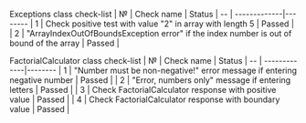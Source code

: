 Exceptions class check-list
| № |               Check name                                                                          | Status |
-- | -------------|--------
| 1 | Check positive test with value "2" in array with length 5                                         | Passed |
| 2 | "ArrayIndexOutOfBoundsException error" if the index number is out of bound of the array           | Passed |


FactorialCalculator class check-list
| № |               Check name                                                  | Status |
-- | -------------|--------
| 1 | "Number must be non-negative!" error message if entering negative number  | Passed |
| 2 | "Error, numbers only" message if entering letters                         | Passed |
| 3 | Check FactorialCalculator response with positive value                    | Passed |
| 4 | Check FactorialCalculator response with boundary value                    | Passed |
